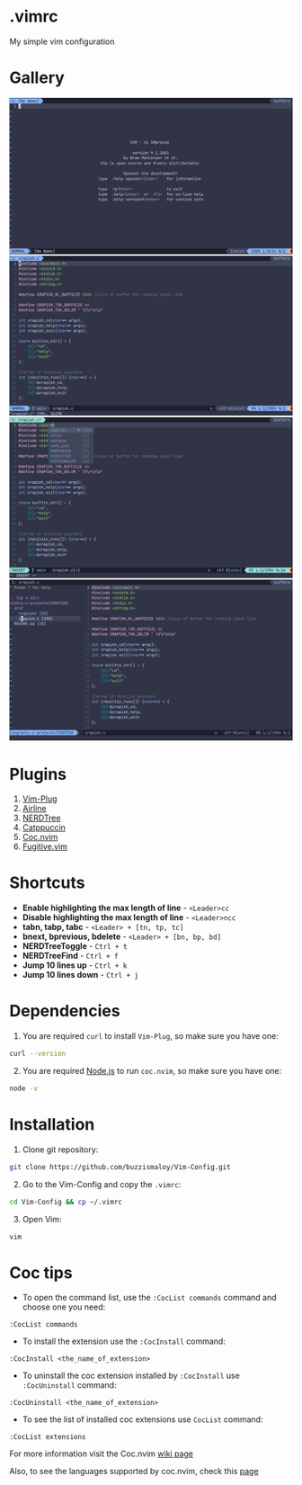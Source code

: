 # .vimrc

My simple vim configuration

# Gallery

![gallery](pics/1.png)
![gallery](pics/2.png)
![gallery](pics/3.png)
![gallery](pics/4.png)

# Plugins

1. [Vim-Plug](https://github.com/junegunn/vim-plug)
2. [Airline](https://github.com/vim-airline/vim-airline)
3. [NERDTree](https://github.com/preservim/nerdtree)
4. [Catppuccin](https://github.com/catppuccin/vim)
5. [Coc.nvim](https://github.com/neoclide/coc.nvim)
6. [Fugitive.vim](https://github.com/tpope/vim-fugitive)

# Shortcuts

* **Enable highlighting the max length of line** - `<Leader>cc`
* **Disable highlighting the max length of line** - `<Leader>ncc`
* **tabn, tabp, tabc** - `<Leader> + [tn, tp, tc]`
* **bnext, bprevious, bdelete** - `<Leader> + [bn, bp, bd]`
* **NERDTreeToggle** - `Ctrl + t`
* **NERDTreeFind** - `Ctrl + f`
* **Jump 10 lines up** - `Ctrl + k`
* **Jump 10 lines down** - `Ctrl + j`

# Dependencies

1. You are required `curl` to install `Vim-Plug`, so make sure you have one:
```bash
curl --version
```
2. You are required [Node.js](https://nodejs.org/en/download/package-manager/all) to run `coc.nvim`,
   so make sure you have one:
```bash
node -v
```

# Installation

1. Clone git repository:
```bash
git clone https://github.com/buzzismaloy/Vim-Config.git
```
2. Go to the Vim-Config and copy the `.vimrc`:
```bash
cd Vim-Config && cp ~/.vimrc
```
3. Open Vim:
```bash
vim
```

# Coc tips

* To open the command list, use the `:CocList commands` command and choose one you need:
```
:CocList commands
```
* To install the extension use the `:CocInstall` command:
```
:CocInstall <the_name_of_extension>
```
* To uninstall the coc extension installed by `:CocInstall` use `:CocUninstall` command:
```
:CocUninstall <the_name_of_extension>
```
* To see the list of installed coc extensions use `CocList` command:
```
:CocList extensions
```

For more information visit the Coc.nvim [wiki page](https://github.com/neoclide/coc.nvim/wiki)

Also, to see the languages supported by coc.nvim, check
this [page](https://github.com/neoclide/coc.nvim/wiki/Language-servers)
